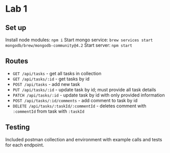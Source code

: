 # Lab 1
## Set up
Install node modules: `npm i`
Start mongo service: `brew services start mongodb/brew/mongodb-community@4.2`
Start server: `npm start`

## Routes
* `GET /api/tasks` - get all tasks in collection
* `GET /api/tasks/:id` - get tasks by id
* `POST /api/tasks` - add new task
* `PUT /api/tasks/:id` - update task by id; must provide all task details
* `PATCH /api/tasks/:id` - update task by id with only provided information
* `POST /api/tasks/:id/comments` - add comment to task by id
* `DELETE /api/tasks/:taskId/:commentId` - deletes comment with `:commentId` from task with `:taskId`

## Testing
Included postman collection and environment with example calls and tests for each endpoint.
